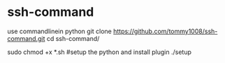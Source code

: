 # ssh-command
 use commandlinein python 
git clone https://github.com/tommy1008/ssh-command.git
cd ssh-command/

sudo chmod +x *.sh
#setup the python and install plugin
./setup

